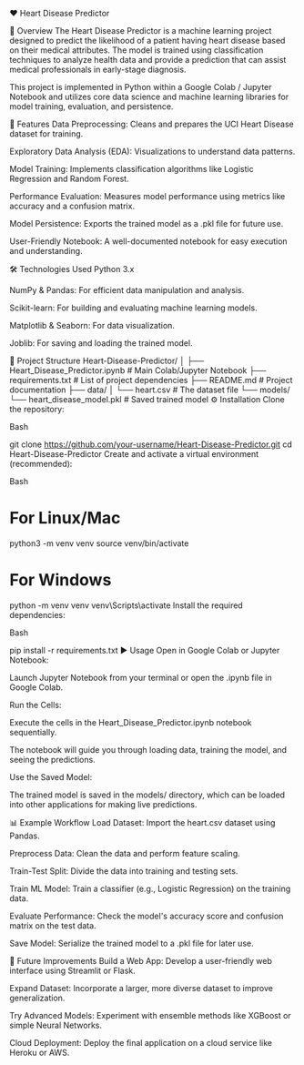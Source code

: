 ❤️ Heart Disease Predictor

📌 Overview
The Heart Disease Predictor is a machine learning project designed to predict the likelihood of a patient having heart disease based on their medical attributes. The model is trained using classification techniques to analyze health data and provide a prediction that can assist medical professionals in early-stage diagnosis.

This project is implemented in Python within a Google Colab / Jupyter Notebook and utilizes core data science and machine learning libraries for model training, evaluation, and persistence.

🚀 Features
Data Preprocessing: Cleans and prepares the UCI Heart Disease dataset for training.

Exploratory Data Analysis (EDA): Visualizations to understand data patterns.

Model Training: Implements classification algorithms like Logistic Regression and Random Forest.

Performance Evaluation: Measures model performance using metrics like accuracy and a confusion matrix.

Model Persistence: Exports the trained model as a .pkl file for future use.

User-Friendly Notebook: A well-documented notebook for easy execution and understanding.

🛠️ Technologies Used
Python 3.x

NumPy & Pandas: For efficient data manipulation and analysis.

Scikit-learn: For building and evaluating machine learning models.

Matplotlib & Seaborn: For data visualization.

Joblib: For saving and loading the trained model.

📂 Project Structure
Heart-Disease-Predictor/
│
├── Heart_Disease_Predictor.ipynb  # Main Colab/Jupyter Notebook
├── requirements.txt               # List of project dependencies
├── README.md                      # Project documentation
├── data/
│   └── heart.csv                  # The dataset file
└── models/
    └── heart_disease_model.pkl    # Saved trained model
⚙️ Installation
Clone the repository:

Bash

git clone https://github.com/your-username/Heart-Disease-Predictor.git
cd Heart-Disease-Predictor
Create and activate a virtual environment (recommended):

Bash

# For Linux/Mac
python3 -m venv venv
source venv/bin/activate

# For Windows
python -m venv venv
venv\Scripts\activate
Install the required dependencies:

Bash

pip install -r requirements.txt
▶️ Usage
Open in Google Colab or Jupyter Notebook:

Launch Jupyter Notebook from your terminal or open the .ipynb file in Google Colab.

Run the Cells:

Execute the cells in the Heart_Disease_Predictor.ipynb notebook sequentially.

The notebook will guide you through loading data, training the model, and seeing the predictions.

Use the Saved Model:

The trained model is saved in the models/ directory, which can be loaded into other applications for making live predictions.

📊 Example Workflow
Load Dataset: Import the heart.csv dataset using Pandas.

Preprocess Data: Clean the data and perform feature scaling.

Train-Test Split: Divide the data into training and testing sets.

Train ML Model: Train a classifier (e.g., Logistic Regression) on the training data.

Evaluate Performance: Check the model's accuracy score and confusion matrix on the test data.

Save Model: Serialize the trained model to a .pkl file for later use.

🔮 Future Improvements
Build a Web App: Develop a user-friendly web interface using Streamlit or Flask.

Expand Dataset: Incorporate a larger, more diverse dataset to improve generalization.

Try Advanced Models: Experiment with ensemble methods like XGBoost or simple Neural Networks.

Cloud Deployment: Deploy the final application on a cloud service like Heroku or AWS.
